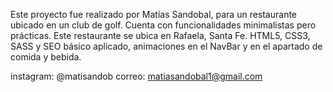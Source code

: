 Este proyecto fue realizado por Matías Sandobal, para un restaurante ubicado en un club de golf. Cuenta con funcionalidades minimalistas
pero prácticas. Este restaurante se ubica en Rafaela, Santa Fe.
HTML5, CSS3, SASS y SEO básico aplicado, animaciones en el NavBar y en el apartado de comida y bebida.

instagram: @matisandob
correo: matiasandobal1@gmail.com
